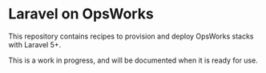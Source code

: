 Laravel on OpsWorks
===================

This repository contains recipes to provision and deploy OpsWorks stacks with Laravel 5+.

This is a work in progress, and will be documented when it is ready for use.